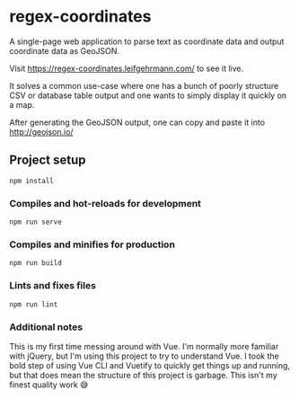 # regex-coordinates

A single-page web application to parse text as coordinate data and
output coordinate data as GeoJSON.

Visit https://regex-coordinates.leifgehrmann.com/ to see it live.

It solves a common use-case where one has a bunch of poorly structure CSV or
database table output and one wants to simply display it quickly on a map.

After generating the GeoJSON output, one can copy and paste it into
http://geojson.io/

## Project setup
```
npm install
```

### Compiles and hot-reloads for development
```
npm run serve
```

### Compiles and minifies for production
```
npm run build
```

### Lints and fixes files
```
npm run lint
```

### Additional notes

This is my first time messing around with Vue. I'm normally more familiar with
jQuery, but I'm using this project to try to understand Vue.
I took the bold step of using Vue CLI and Vuetify to quickly get things up and
running, but that does mean the structure of this project is garbage.
This isn't my finest quality work 😅

